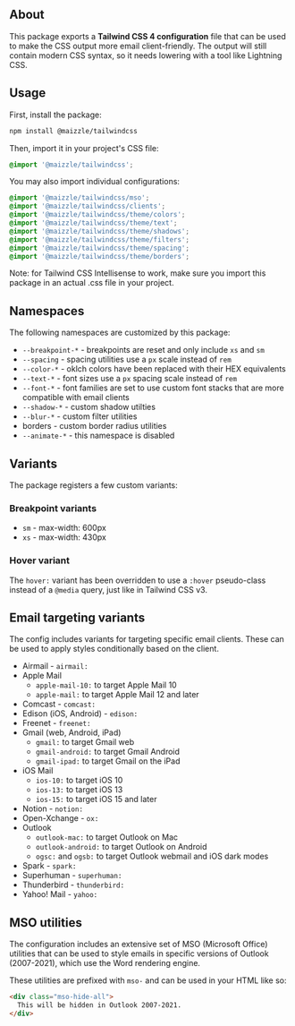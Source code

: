 ## About

This package exports a **Tailwind CSS 4 configuration** file that can be used to make the CSS output more email client-friendly. The output will still contain modern CSS syntax, so it needs lowering with a tool like Lightning CSS.

## Usage

First, install the package:

```sh
npm install @maizzle/tailwindcss
```

Then, import it in your project's CSS file:

```css
@import '@maizzle/tailwindcss';
```

You may also import individual configurations:

```css
@import '@maizzle/tailwindcss/mso';
@import '@maizzle/tailwindcss/clients';
@import '@maizzle/tailwindcss/theme/colors';
@import '@maizzle/tailwindcss/theme/text';
@import '@maizzle/tailwindcss/theme/shadows';
@import '@maizzle/tailwindcss/theme/filters';
@import '@maizzle/tailwindcss/theme/spacing';
@import '@maizzle/tailwindcss/theme/borders';
```

Note: for Tailwind CSS Intellisense to work, make sure you import this package in an actual .css file in your project.

## Namespaces

The following namespaces are customized by this package:

- `--breakpoint-*` - breakpoints are reset and only include `xs` and `sm`
- `--spacing` - spacing utilities use a `px` scale instead of `rem`
- `--color-*` - oklch colors have been replaced with their HEX equivalents
- `--text-*` - font sizes use a `px` spacing scale instead of `rem`
- `--font-*` - font families are set to use custom font stacks that are more compatible with email clients
- `--shadow-*` - custom shadow utilties
- `--blur-*` - custom filter utilities
- borders - custom border radius utilities
- `--animate-*` - this namespace is disabled

## Variants

The package registers a few custom variants:

### Breakpoint variants

- `sm` - max-width: 600px
- `xs` - max-width: 430px

### Hover variant

The `hover:` variant has been overridden to use a `:hover` pseudo-class instead of a `@media` query, just like in Tailwind CSS v3.

## Email targeting variants

The config includes variants for targeting specific email clients. These can be used to apply styles conditionally based on the client.

- Airmail - `airmail:`
- Apple Mail
    - `apple-mail-10:` to target Apple Mail 10
    - `apple-mail:` to target Apple Mail 12 and later
- Comcast - `comcast:`
- Edison (iOS, Android) - `edison:`
- Freenet - `freenet:`
- Gmail (web, Android, iPad)
    - `gmail:` to target Gmail web
    - `gmail-android:` to target Gmail Android
    - `gmail-ipad:` to target Gmail on the iPad
- iOS Mail
    - `ios-10:` to target iOS 10
    - `ios-13:` to target iOS 13
    - `ios-15:` to target iOS 15 and later
- Notion - `notion:`
- Open-Xchange - `ox:`
- Outlook
    - `outlook-mac:` to target Outlook on Mac
    - `outlook-android:` to target Outlook on Android
    - `ogsc:` and `ogsb:` to target Outlook webmail and iOS dark modes
- Spark - `spark:`
- Superhuman - `superhuman:`
- Thunderbird - `thunderbird:`
- Yahoo! Mail - `yahoo:`

## MSO utilities

The configuration includes an extensive set of MSO (Microsoft Office) utilities that can be used to style emails in specific versions of Outlook (2007-2021), which use the Word rendering engine. 

These utilities are prefixed with `mso-` and can be used in your HTML like so:

```html
<div class="mso-hide-all">
  This will be hidden in Outlook 2007-2021.
</div>
```
